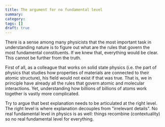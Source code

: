 ```yaml
---
title: The argument for no fundamental level
summary: 
category: 
tags: []
draft: true
---
```


There is a sense among many physicists that the most important task in understanding nature is to figure out what are the rules that govern the most fundamental constituents. If we knew that, everything would be clear. This cannot be further from the truth.

First of all, as a colleague that works on solid state physics (i.e. the part of physics that studies how properties of materials are connected to their atomic structure), his field would not exist if that was true. That is, we in principle have already all the rules that govern atomic and molecular interactions. Yet, understanding how billions of billions of atoms work together is vastly more complicated.

Try to argue that best explanation needs to be articulated at the right level. The right level is where explanation decouples from "irrelevant details". No real fundamental level in physics is as well: things recombine (contextuality) so no real fundamental level for everything.
